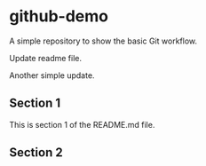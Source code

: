 # github-demo
A simple repository to show the basic Git workflow.

Update readme file.

Another simple update.

## Section 1
This is section 1 of the README.md file.

## Section 2

